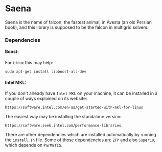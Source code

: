 # Saena

Saena is the name of falcon, the fastest animal, in Avesta (an old Persian book), and this library is supposed to be the falcon in multigrid solvers.

### Dependencies

#### Boost:
For `Linux` this may help:

`sudo apt-get install libboost-all-dev`

#### Intel MKL:
If you don't already have `Intel MKL` on your machine, it can be installed in a couple of ways explained on its website:

`https://software.intel.com/en-us/get-started-with-mkl-for-linux`

The easiest way may be installing the standalone version:

`https://software.seek.intel.com/performance-libraries`

There are other dependencies which are installed automatically by running the `install.sh` file. Some of those dependencies are `ZFP` and also `SuperLU`, which depends on `ParMETIS`.
